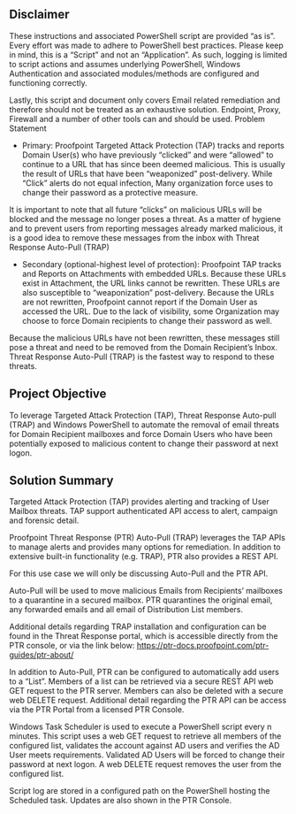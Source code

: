 Disclaimer 
---
These instructions and associated PowerShell script are provided “as is”.  Every effort was made to adhere to PowerShell best practices.  Please keep in mind, this is a “Script” and not an “Application”.  As such, logging is limited to script actions and assumes underlying PowerShell, Windows Authentication and associated modules/methods are configured and functioning correctly.

Lastly, this script and document only covers Email related remediation and therefore should not be treated as an exhaustive solution.  Endpoint, Proxy, Firewall and a number of other tools can and should be used.
Problem Statement

- Primary:
Proofpoint Targeted Attack Protection (TAP) tracks and reports Domain User(s) who have previously “clicked” and were “allowed” to continue to a URL that has since been deemed malicious.  This is usually the result of URLs that have been “weaponized” post-delivery.  While “Click” alerts do not equal infection, Many organization force uses to change their password as a protective measure.

It is important to note that all future “clicks” on malicious URLs will be blocked and the message no longer poses a threat.  As a matter of hygiene and to prevent users from reporting messages already marked malicious, it is a good idea to remove these messages from the inbox with Threat Response Auto-Pull (TRAP)

- Secondary (optional-highest level of protection):
Proofpoint TAP tracks and Reports on Attachments with embedded URLs.  Because these URLs exist in Attachment, the URL links cannot be rewritten.  These URLs are also susceptible to “weaponization” post-delivery.  Because the URLs are not rewritten, Proofpoint cannot report if the Domain User as accessed the URL.  Due to the lack of visibility, some Organization may choose to force Domain recipients to change their password as well.

Because the malicious URLs have not been rewritten, these messages still pose a threat and need to be removed from the Domain Recipient’s Inbox.  Threat Response Auto-Pull (TRAP) is the fastest way to respond to these threats.

Project Objective
---
To leverage Targeted Attack Protection (TAP), Threat Response Auto-pull (TRAP) and Windows PowerShell to automate the removal of email threats for Domain Recipient mailboxes and force Domain Users who have been potentially exposed to malicious content to change their password at next logon.

Solution Summary
---
Targeted Attack Protection (TAP) provides alerting and tracking of User Mailbox threats.  TAP support authenticated API access to alert, campaign and forensic detail.

Proofpoint Threat Response (PTR) Auto-Pull (TRAP) leverages the TAP APIs to manage alerts and provides many options for remediation.  In addition to extensive built-in functionality (e.g. TRAP), PTR also provides a REST API.

For this use case we will only be discussing Auto-Pull and the PTR API.

Auto-Pull will be used to move malicious Emails from Recipients’ mailboxes to a quarantine in a secured mailbox.  PTR quarantines the original email, any forwarded emails and all email of Distribution List members.

Additional details regarding TRAP installation and configuration can be found in the Threat Response portal, which is accessible directly from the PTR console, or via the link below:
	https://ptr-docs.proofpoint.com/ptr-guides/ptr-about/ 

In addition to Auto-Pull, PTR can be configured to automatically add users to a “List”.  Members of a list can be retrieved via a secure REST API web GET request to the PTR server.  Members can also be deleted with a secure web DELETE request.  Additional detail regarding the PTR API can be access via the PTR Portal from a licensed PTR Console.

Windows Task Scheduler is used to execute a PowerShell script every n minutes.  This script uses a web GET request to retrieve all members of the configured list, validates the account against AD users and verifies the AD User meets requirements.  Validated AD Users will be forced to change their password at next logon.  A web DELETE request removes the user from the configured list.

Script log are stored in a configured path on the PowerShell hosting the Scheduled task.  Updates are also shown in the PTR Console.
